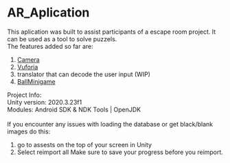 # AR_Aplication

This aplication was built to assist participants of a escape room project. It can be used as a tool to solve puzzels.  
The features added so far are:
1. [Camera](mdLibrary/CAMERA.md)
2. [Vuforia](mdLibrary/VUFORIA.md)
3. translator that can decode the user input (WIP)
4. [BallMinigame](mdLibrary/BallMinigame)

Project Info:  </br>
Unity version: 2020.3.23f1  
Modules: Android SDK & NDK Tools | OpenJDK  
</br>
If you encounter any issues with loading the database or get black/blank images do this:  
1. go to assests on the top of your screen in Unity
2. Select reimport all 
Make sure to save your progress before you reimport.

